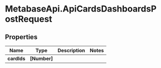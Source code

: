 # MetabaseApi.ApiCardsDashboardsPostRequest

## Properties

Name | Type | Description | Notes
------------ | ------------- | ------------- | -------------
**cardIds** | **[Number]** |  | 


